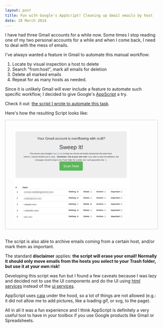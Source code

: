 ```yaml
---
layout: post
title: Fun with Google's AppScript! Cleaning up Gmail emails by host
date: 28 March 2014
---
```


I have had three Gmail accounts for a while now. Some times I stop
reading one of my two personal accounts for a while and when I come
back, I need to deal with the mess of emails.

I've always wanted a feature in Gmail to automate this manual workflow:

1. Locate by visual inspection a host to delete
2. Search "from:host", mark all emails for deletion
3. Delete all marked emails
4. Repeat for as many hosts as needed.

Since it is unlikely Gmail will ever include a feature to automate such
specific workflow, I decided to give Google's
[AppScript](https://developers.google.com/apps-script/) a try.

Check it out: [the script I wrote to automate this task](https://script.google.com/d/12ONoFC4Cg05GQI1Q1Y8G50AfWk3wvdmkanTryZ6KndbAdt_l7GGYWqBZ/edit?usp=sharing).

Here's how the resulting Script looks like:

<div class="align_center" style="padding: 2em; border: 1px solid #ccc;">
  <img style="max-width: 85%;" src="/images/gmail-sweeper.png" title="Gmail Sweeper" alt="Gmail Sweeper Screenshot" />
</div>

<br/>

The script is also able to archive emails coming from a certain host,
and/or mark them as important.

The standard <strong>disclaimer</strong> applies: <strong>the script
will erase your email! Normally it should only move emails from the
hosts you select to your Trash folder, but use it at your own
risk!</strong>

Developing this script was fun but I found a few caveats because I was
lazy and decided not to use the UI components and do the UI using
[html services](https://developers.google.com/apps-script/execution_web_apps) instead of the
[ui services](https://developers.google.com/apps-script/guides/ui-service).

AppScript uses [caja](https://code.google.com/p/google-caja/) under the
hood, so a lot of things are not allowed (e.g.: it did not allow me to
add pictures, like a loading gif, or svg, to the page).

All in all it was a fun experience and I think AppScript is definitely a
very useful tool to have in your toolbox if you use Google products like
Gmail or Spreadsheets.
